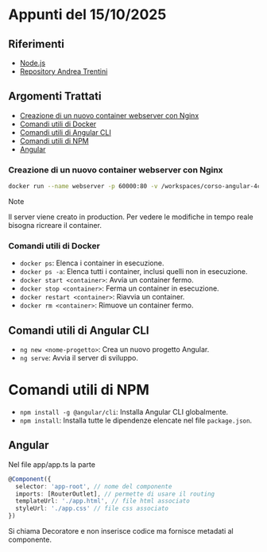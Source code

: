# Appunti del 15/10/2025

## Riferimenti
- [Node.js](https://nodejs.org/)
- [Repository Andrea Trentini](https://github.com/andreatrentini/Corso-Angular-4Ci-2025-2026)

## Argomenti Trattati

- [Creazione di un nuovo container webserver con Nginx](#creazione-di-un-nuovo-container-webserver-con-nginx)
- [Comandi utili di Docker](#comandi-utili-di-docker)
- [Comandi utili di Angular CLI](#comandi-utili-di-angular-cli)
- [Comandi utili di NPM](#comandi-utili-di-npm)
- [Angular](#angular)

### Creazione di un nuovo container webserver con Nginx

```bash
docker run --name webserver -p 60000:80 -v /workspaces/corso-angular-4ci-2025-2026-Gecky2102/app/:/usr/share/nginx/html nginx
```
> [!NOTE]
> Il server viene creato in production. Per vedere le modifiche in tempo reale bisogna ricreare il container.

### Comandi utili di Docker
- `docker ps`: Elenca i container in esecuzione.
- `docker ps -a`: Elenca tutti i container, inclusi quelli non in esecuzione.
- `docker start <container>`: Avvia un container fermo.
- `docker stop <container>`: Ferma un container in esecuzione.
- `docker restart <container>`: Riavvia un container.
- `docker rm <container>`: Rimuove un container fermo.

## Comandi utili di Angular CLI
- `ng new <nome-progetto>`: Crea un nuovo progetto Angular.
- `ng serve`: Avvia il server di sviluppo.

# Comandi utili di NPM
- `npm install -g @angular/cli`: Installa Angular CLI globalmente.
- `npm install`: Installa tutte le dipendenze elencate nel file `package.json`.

## Angular

Nel file app/app.ts la parte
```typescript
@Component({
  selector: 'app-root', // nome del componente
  imports: [RouterOutlet], // permette di usare il routing
  templateUrl: './app.html', // file html associato
  styleUrl: './app.css' // file css associato
})
```
Si chiama Decoratore e non inserisce codice ma fornisce metadati al componente.